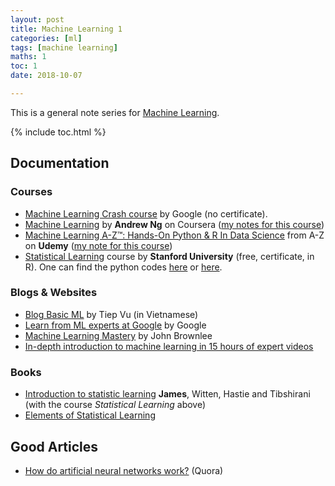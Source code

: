 ```yaml
---
layout: post
title: Machine Learning 1
categories: [ml]
tags: [machine learning]
maths: 1
toc: 1
date: 2018-10-07

---
```


This is a general note series for [Machine Learning](/categories#ml).

{% include toc.html %}

## Documentation

### Courses

- [Machine Learning Crash course](https://developers.google.com/machine-learning/crash-course/ml-intro) by Google (no certificate).
- [Machine Learning](https://www.coursera.org/learn/machine-learning) by **Andrew Ng** on Coursera ([my notes for this course](/tags#ml-coursera))
- [Machine Learning A-Z™: Hands-On Python & R In Data Science](https://www.udemy.com/machinelearning/) from A-Z on **Udemy** ([my note for this course](/tags#ml-udemy))
- [Statistical Learning](https://lagunita.stanford.edu/courses/HumanitiesSciences/StatLearning/Winter2016/about) course by **Stanford University** (free, certificate, in R). One can find the python codes [here](https://github.com/tdpetrou/Machine-Learning-Books-With-Python/tree/master/Introduction%20to%20Statistical%20Learning) or [here](https://github.com/JWarmenhoven/ISLR-python). 


### Blogs & Websites

- [Blog Basic ML](https://machinelearningcoban.com/) by Tiep Vu (in Vietnamese)
- [Learn from ML experts at Google](https://ai.google/education/) by Google
- [Machine Learning Mastery](https://machinelearningmastery.com/start-here/) by John Brownlee
- [In-depth introduction to machine learning in 15 hours of expert videos](https://www.r-bloggers.com/in-depth-introduction-to-machine-learning-in-15-hours-of-expert-videos/)

### Books

- [Introduction to statistic learning](https://www-bcf.usc.edu/~gareth/ISL/) **James**, Witten, Hastie and Tibshirani (with the course *Statistical Learning* above)
- [Elements of Statistical Learning](https://web.stanford.edu/~hastie/Papers/ESLII.pdf)



## Good Articles

- [How do artificial neural networks work?](https://www.quora.com/How-do-artificial-neural-networks-work) (Quora)